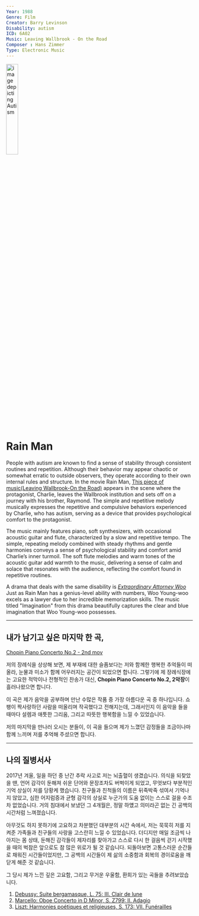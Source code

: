 ```yaml
---
Year: 1988
Genre: Film
Creator: Barry Levinson
Disability: autism
ICD: 6A02
Music: Leaving Wallbrook - On the Road
Composer : Hans Zimmer
Type: Electronic Music
---
```


<img src="./ahn_ire_img_.jpg" alt="image depicting Autism" style="width :25%;" />

# Rain Man

People with autism are known to find a sense of stability through consistent routines and repetition. Although their behavior may appear chaotic or somewhat erratic to outside observers, they operate according to their own internal rules and structure. In the movie Rain Man, [This piece of music(Leaving Wallbrook-On the Road)](https://youtu.be/gEX3bBjz44s?si=VR_Zktla-0bqEbfv) appears in the scene where the protagonist, Charlie, leaves the Wallbrook institution and sets off on a journey with his brother, Raymond. The simple and repetitive melody musically expresses the repetitive and compulsive behaviors experienced by Charlie, who has autism, serving as a device that provides psychological comfort to the protagonist.

The music mainly features piano, soft synthesizers, with occasional acoustic guitar and flute, characterized by a slow and repetitive tempo. The simple, repeating melody combined with steady rhythms and gentle harmonies conveys a sense of psychological stability and comfort amid Charlie’s inner turmoil. The soft flute melodies and warm tones of the acoustic guitar add warmth to the music, delivering a sense of calm and solace that resonates with the audience, reflecting the comfort found in repetitive routines.

A drama that deals with the same disability is [*Extraordinary Attorney Woo*](kim_jaehee.md) Just as Rain Man has a genius-level ability with numbers, Woo Young-woo excels as a lawyer due to her incredible memorization skills. The music titled "Imagination" from this drama beautifully captures the clear and blue imagination that Woo Young-woo possesses.

---

## 내가 남기고 싶은 마지막 한 곡,


[Chopin Piano Concerto No.2 - 2nd mov](https://youtu.be/esKjnh0vBYk?si=AdJgwScn9eNHXrBv)

저의 장례식을 상상해 보면, 제 부재에 대한 슬픔보다는 저와 함께한 행복한 추억들이 떠올라, 눈물과 미소가 함께 어우러지는 공간이 되었으면 합니다.
그렇기에 제 장례식장에는 고요한 적막이나 전형적인 찬송가 대신, **Chopin Piano Concerto No.2, 2악장**이 흘러나왔으면 합니다.

이 곡은 제가 음악을 공부하며 만난 수많은 작품 중 가장 아름다운 곡 중 하나입니다. 쇼팽이 짝사랑하던 사람을 떠올리며 작곡했다고 전해지는데, 그래서인지 이 음악을 들을 때마다 설렘과 애틋한 그리움, 그리고 따뜻한 행복함을 느낄 수 있었습니다.

저의 마지막을 만나러 오시는 분들이, 이 곡을 들으며 제가 느꼈던 감정들을 조금이나마 함께 느끼며 저를 추억해 주셨으면 합니다.



---

## 나의 질병서사

2017년 겨울, 일을 하던 중 난간 추락 사고로 저는 뇌출혈이 생겼습니다. 의식을 되찾았을 땐, 언어 감각이 둔해져 쉬운 단어와 문장조차도 버벅이게 되었고, 무엇보다 부분적인 기억 상실이 저를 당황케 했습니다. 친구들과 친척들의 이름은 뒤죽박죽 섞여서 기억나지 않았고, 심한 어지럼증과 균형 감각의 상실로 누군가의 도움 없이는 스스로 걸을 수조차 없었습니다. 거의 침대에서 보냈던 그 4개월은, 정말 하얬고 의미라곤 없는 긴 공백의 시간처럼 느껴졌습니다.

아무것도 하지 못하기에 고요하고 차분했던 대부분의 시간 속에서, 저는 묵묵히 저를 지켜준 가족들과 친구들의 사랑을 고스란히 느낄 수 있었습니다. 더디지만 매일 조금씩 나아지는 몸 상태, 둔해진 감각들이 제자리를 찾아가고 스스로 다시 한 걸음씩 걷기 시작했을 때의 벅참은 앞으로도 참 많은 위로가 될 것 같습니다. 되돌아보면 고통스러운 순간들로 채워진 시간들이었지만, 그 공백의 시간들이 제 삶의 소중함과 회복의 경이로움을 깨닫게 해준 것 같습니다.

그 당시 제가 느낀 깊은 고요함, 그리고 무거운 우울함, 환희가 있는 곡들을 추려보았습니다.
1) [Debussy: Suite bergamasque, L. 75: III. Clair de lune](https://youtu.be/U3u4pQ4WKOk?si=BR7JgnPGflFjA5kb)
2) [Marcello: Oboe Concerto in D Minor, S. Z799: II. Adagio](https://youtu.be/sCEkAFL53k4?si=mfosysgWXL1_7FYm)
3) [Liszt: Harmonies poétiques et religieuses, S. 173: VII. Funérailles](https://youtu.be/EadS7DEHSKM?si=suJYK-wL_blzJPqE)


